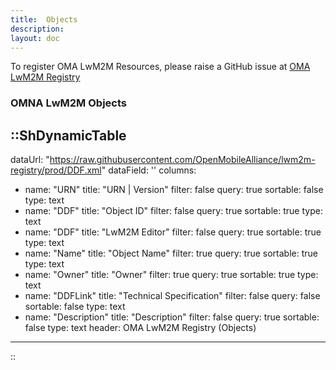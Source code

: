 ```yaml
---
title:  Objects
description:
layout: doc
---
```

To register OMA LwM2M Resources, please raise a GitHub issue at <a href="https://github.com/OpenMobileAlliance/lwm2m-registry/issues" target="_blank">OMA LwM2M Registry</a>

### OMNA LwM2M Objects

::ShDynamicTable
---
dataUrl: "https://raw.githubusercontent.com/OpenMobileAlliance/lwm2m-registry/prod/DDF.xml"
dataField: ''
columns:
  - name: "URN"
    title: "URN | Version"
    filter: false
    query: true
    sortable: false
    type: text
  - name: "DDF"
    title: "Object ID"
    filter: false
    query: true
    sortable: true
    type: text
  - name: "DDF"
    title: "LwM2M Editor"
    filter: false
    query: true
    sortable: true
    type: text
  - name: "Name"
    title: "Object Name"
    filter: true
    query: true
    sortable: true
    type: text
  - name: "Owner"
    title: "Owner"
    filter: true
    query: true
    sortable: true
    type: text
  - name: "DDFLink"
    title: "Technical Specification"
    filter: false
    query: false
    sortable: false
    type: text
  - name: "Description"
    title: "Description"
    filter: false
    query: true
    sortable: false
    type: text
header: OMA LwM2M Registry (Objects)
---
::